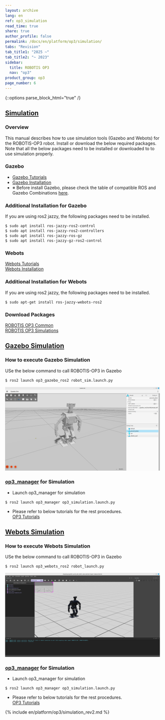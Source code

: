 ```yaml
---
layout: archive
lang: en
ref: op3_simulation
read_time: true
share: true
author_profile: false
permalink: /docs/en/platform/op3/simulation/
tabs: "Revision"
tab_title1: "2025 ~"
tab_title2: "~ 2023"
sidebar:
  title: ROBOTIS OP3
  nav: "op3"
product_group: op3
page_number: 6
---
```


<style>body {counter-reset: h1 5 !important;}</style>

{::options parse_block_html="true" /}
<section data-id="{{ page.tab_title1 }}" class="tab_contents">

# [Simulation](#simulation)
### Overview
This manual describes how to use simulation tools (Gazebo and Webots) for the ROBOTIS-OP3 robot. Install or download the below required packages. Note that all the below packages need to be installed or downloaded to to use simulation properly. 

### Gazebo 
* [Gazebo Tutorials]   
* [Gazebo Installation]   
*  ※ Before install Gazebo, please check the table of compatible ROS and Gazebo Combinations [here](https://gazebosim.org/docs/harmonic/ros_installation/). 

### Additional Installation for Gazebo
If you are using ros2 jazzy, the following packages need to be installed.
```
$ sudo apt install ros-jazzy-ros2-control
$ sudo apt install ros-jazzy-ros2-controllers
$ sudo apt install ros-jazzy-ros-gz 
$ sudo apt install ros-jazzy-gz-ros2-control
```

### Webots 
[Webots Tutorials]   
[Webots Installation]   

### Additional Installation for Webots
If you are using ros2 jazzy, the following packages need to be installed.
```
$ sudo apt-get install ros-jazzy-webots-ros2
```

### Download Packages
[ROBOTIS OP3 Common]   
[ROBOTIS OP3 Simulations]   


## [Gazebo Simulation](#gazebo-simulation)

### How to execute Gazebo Simulation
USe the below command to call ROBOTIS-OP3 in Gazebo
```
$ ros2 launch op3_gazebo_ros2 robot_sim.launch.py 
```
<!-- the launch file name may be changed later -->

![](/assets/images/platform/op3/op3_gazebo2.png)

### [op3_manager] for Simulation  

* Launch op3_manager for simulation   
```
$ ros2 launch op3_manager op3_simulation.launch.py
```

* Please refer to below tutorials for the rest procedures.   
[OP3 Tutorials]

<!-- not supported in ros2 but want to keep due to possible re-usability
### To improve gazebo simulation

* Change joint gain   
[Controller File]{: .popup}
* Edit physics engine   
[World File]{: .popup}
-->


## [Webots Simulation](#webots-simulation)

### How to execute Webots Simulation
USe the below command to call ROBOTIS-OP3 in Gazebo
```
$ ros2 launch op3_webots_ros2 robot_launch.py 
```
<!-- the launch file name may be changed later -->

![](/assets/images/platform/op3/op3_webots.png)

### [op3_manager] for Simulation  

* Launch op3_manager for simulation   
```
$ ros2 launch op3_manager op3_simulation.launch.py
```

* Please refer to below tutorials for the rest procedures.   
[OP3 Tutorials]



[Gazebo Tutorials]: https://gazebosim.org/docs/harmonic/getstarted/   
[Gazebo Installation]: https://gazebosim.org/docs/harmonic/install/   
[ROBOTIS OP3 Common]: /docs/en/platform/op3/robotis_ros_packages/#op3-common   
<!-- may need to change op3 simulation link  -->   
[ROBOTIS OP3 Simulations]: https://github.com/ROBOTIS-GIT/ROBOTIS-OP3-Simulations 
[op3_manager]: /docs/en/platform/op3/robotis_ros_packages/#op3-manager     
[OP3 Tutorials]: /docs/en/platform/op3/tutorials/#tutorials   
<!-- not supported in ros2 but want to keep due to possible re-usability
<!-- [Controller File]: /docs/en/popup/position_controller.yaml/   -->
<!-- [World File]: /docs/en/popup/robotis_op3_gazebo_worlds_empty.world/   -->

[Webots Tutorials]: https://cyberbotics.com/doc/guide/tutorials   
[Webots Installation]: https://cyberbotics.com/doc/guide/installation-procedure   

</section>

<section data-id="{{ page.tab_title2 }}" class="tab_contents">
{% include en/platform/op3/simulation_rev2.md %}
</section>
